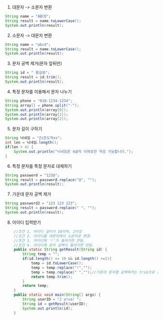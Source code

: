 1. 대문자 -> 소문자 변환
```java
String name = "ABCD";
String result = name.toLowerCase();
System.out.println(result);
```
2. 소문자 -> 대문자 변환
```java
String name = "abcd";
String result = name.toLowerCase();
System.out.println(result);
```
3. 문자 공백 제거(문자 앞뒤만)
```java
String id = " 홍길동";
String result = id.trim();
System.out.println(result);
```
4. 특정 문자를 이용해서 문자 나누기
```java
String phone = "010-1234-1234";
String array[] = phone.split("-");
System.out.println(array[0]);
System.out.println(array[1]);
System.out.println(array[2]);
```
5. 문자 길이 구하기
```java
String 닉네임 = "Zi존도적xx";
int len = 닉네임.length();
if(len > 4) {
	System.out.println("닉네임은 4글자 이하로만 작성 가능합니다.");
}
```
6. 특정 문자를 특정 문자로 대체하기
```java
String password = "123@";
String result = password.replace("@", "");
System.out.println(result);
```
7. 가운데 문자 공백 제거
```java
String password2 = "123 123 123";
String result = password.replace(" ", "");
System.out.println(result);
```

8. 아이디 입력받기
```java
	//조건 1. 아이디 길이가 10이하, 2이상
	//조건 2. 아이디를 대문자에서 소문자로 변경.
	//조건 3. 아이디에 '!'가 들어가면 안됨.
	//조건 4. 아이디에 문자 공백이 들어가면 안됨.
	public static String getResult(String id) {
		String temp = "";
		if(id.length() <= 10 && id.length() >=2){
			temp = id.toLowerCase();
			temp = temp.replace("!","");
			temp = temp.replace(" ","");//가운데 문자열 공백제거는 trim으로 불가능
			return temp.trim();
		}
		return temp;
	}
	public static void main(String[] args) {
		String userID = "J a!va! ";
		String id = getResult(userID);
		System.out.println(id);
	}
```